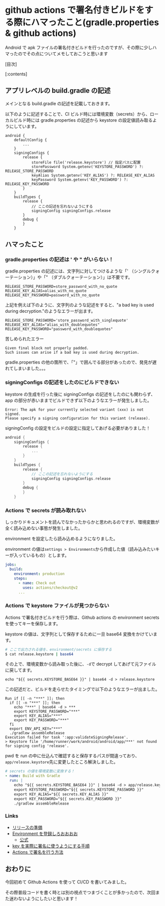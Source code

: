# github actions で署名付きビルドをする際にハマったこと(gradle.properties & github actions)

Android で apk ファイルの署名付きビルドを行ったのですが、その際に少しハマったのでその点についてメモしておこうと思います

[目次]

[:contents]

## アプリレベルの build.gradle の記述
メインとなる build.gradle の記述を記載しておきます。

以下のように記述することで、CI ビルド時には環境変数（secrets）から、ローカルビルド時には gradle.properties の記述から keystore の設定値読み取るようにしています。

```
android {
    defaultConfig {
        ...
    }
    signingConfigs {
        release {
            storeFile file('release.keystore') // 指定パスに配置
            storePassword System.getenv('KEYSTORE_PASSWORD') ?: RELEASE_STORE_PASSWORD
            keyAlias System.getenv('KEY_ALIAS') ?: RELEASE_KEY_ALIAS
            keyPassword System.getenv('KEY_PASSWORD') ?: RELEASE_KEY_PASSWORD
        }
    }
    buildTypes {
        release {
            // ここの記述を忘れないようにする
            signingConfig signingConfigs.release
        }
        debug {
        }
    }
```

## ハマったこと

### gradle.properties の記述は ' や " がいらない！
gradle.properties の記述には、文字列に対してつけるような「' （シングルクォーテーション）」や「" （ダブルクォーテーション）」は不要です。

```
RELEASE_STORE_PASSWORD=store_password_with_no_quote
RELEASE_KEY_ALIAS=alias_with_no_quote
RELEASE_KEY_PASSWORD=password_with_no_quote
```

上記を例えば下のように、文字列のような記述をすると、"a bad key is used during decryption."のようなエラーが出ます。

```
RELEASE_STORE_PASSWORD='store_password_with_singlequote'
RELEASE_KEY_ALIAS="alias_with_doublequotes"
RELEASE_KEY_PASSWORD="password_with_doublequotes"
```

苦しめられたエラー

```
Given final block not properly padded. 
Such issues can arise if a bad key is used during decryption.
```

gradle.properties の他の箇所で、「"」で囲んでる部分があったので、発見が遅れてしまいました。。。


### signingConfigs の記述をしたのにビルドできない
keystore の生成を行った後に signingConfigs の記述をしたのにも関わらず、app の部分が赤いままでビルドできず以下のようなエラーが発生しました。

```
Error: The apk for your currently selected variant (xxx) is not signed. 
Please specify a signing configuration for this variant (release).
```

signingConfig の設定をビルドの設定に指定してあげる必要がありました！

``` gradle
android {
    signingConfigs {
        release {
            ...
        }
    }
    buildTypes {
        release {
            // ここの記述を忘れないようにする
            signingConfig signingConfigs.release
        }
        debug {
        }
    }
```



### Actions で secrets が読み取れない
しっかりドキュメントを読んでなかったからかと思われるのですが、環境変数が全く読み込めない事態が発生しました。

environment を設定したら読み込めるようになりました。

environment の値は`settings > Environments`から作成した値（読み込みたいキーが入っているもの）とします。

``` yaml
jobs:
  build:
    environment: production
    steps:
      - name: Check out
        uses: actions/checkout@v2
      ...
```


### Actions で keystore ファイルが見つからない
Actions で署名付きビルドを行う際は、Github actions の environment secrets を使ってキーを保存します。

keystore の値は、文字列として保存するために一旦 base64 変換をかけています。

``` sh
# ここで出力される値を、environment/secrets に保存する
$ cat release.keystore | base64
```

その上で、環境変数から読み取った後に、`-d`で decrypt してあげて元ファイルに戻してます。

```
echo "${{ secrets.KEYSTORE_BASE64 }}" | base64 -d > release.keystore
```

この記述だと、ビルドを走らせたタイミングで以下のようなエラーが出ました。

```
Run if [[ -n "***" ]]; then
  if [[ -n "***" ]]; then
    echo "***" | base64 -d > ***
    export KEYSTORE_PASSWORD="***"
    export KEY_ALIAS="***"
    export KEY_PASSWORD="***"
  fi
  export ENV_API_KEY="***"
  ./gradlew assembleRelease
Execution failed for task ':app:validateSigningRelease'.
> Keystore file '/home/runner/work/android/android/app/***' not found for signing config 'release'.
```

pwd を run の中に仕込んで確認すると保存するパスが間違っており、`app/release.keystore`先に変更したところ解決しました。

``` yaml
# secrets の値を環境変数に変換する！
- name: Build with Gradle
  run: |
    echo "${{ secrets.KEYSTORE_BASE64 }}" | base64 -d > app/release.keystore
    export KEYSTORE_PASSWORD="${{ secrets.KEYSTORE_PASSWORD }}"
    export KEY_ALIAS="${{ secrets.KEY_ALIAS }}"
    export KEY_PASSWORD="${{ secrets.KEY_PASSWORD }}"
    ./gradlew assembleRelease
```


### Links
- [リリースの準備](https://developer.android.com/studio/publish/preparing?hl=ja)
- [Environment を登録しろおおおお](https://stackoverflow.com/questions/66521958/how-to-access-environment-secrets-from-a-github-workflow)
  - [公式](https://docs.github.com/en/actions/deployment/targeting-different-environments/using-environments-for-deployment#referencing-an-environment)
- [key を実際に署名に使うようにする手順](https://stackoverflow.com/questions/18328730/how-to-create-a-release-signed-apk-file-using-gradle)
- [Actions で署名を行う方法](https://qiita.com/hkusu/items/cadb572c979c4d729567)


## おわりに
今回初めて Github Actions を使って CI/CD を書いてみました。

その際普段コードを書く時とは別の視点でつまづくことが多かったので、次回また迷わないようにしたいと思います！
